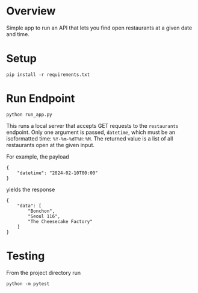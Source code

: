 # Overview

Simple app to run an API that lets you find open restaurants at a given date and
time.

# Setup

```
pip install -r requirements.txt
```

# Run Endpoint

```
python run_app.py
```

This runs a local server that accepts GET requests to the `restaurants` endpoint.
Only one argument is passed, `datetime`, which must be an isoformatted time:
`%Y-%m-%dT%H:%M`. The returned value is a list of all restaurants open
at the given input.

For example, the payload
```
{
    "datetime": "2024-02-10T00:00"
}
```

yields the response
```
{
    "data": [
        "Bonchon",
        "Seoul 116",
        "The Cheesecake Factory"
    ]
}
```

# Testing

From the project directory run
```
python -m pytest
```